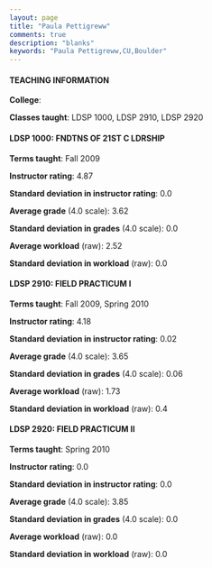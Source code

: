 ```yaml
---
layout: page
title: "Paula Pettigreww" 
comments: true
description: "blanks"
keywords: "Paula Pettigreww,CU,Boulder"
---
```

<head>
<script src="https://ajax.googleapis.com/ajax/libs/jquery/2.1.3/jquery.min.js"></script>
<script src="https://dl.dropboxusercontent.com/s/pc42nxpaw1ea4o9/highcharts.js?dl=0"></script>
<!-- <script src="../assets/js/highcharts.js"></script> -->
<style type="text/css">@font-face {
	font-family: "Bebas Neue";
	src: url(https://www.filehosting.org/file/details/544349/BebasNeue Regular.otf) format("opentype");
	}
	h1.Bebas { 
		font-family: "Bebas Neue", Verdana, Tahoma;
	}
</style>
</head>
	   
#### TEACHING INFORMATION

**College**: 

**Classes taught**: LDSP 1000, LDSP 2910, LDSP 2920

#### LDSP 1000: FNDTNS OF 21ST C LDRSHIP

**Terms taught**: Fall 2009

**Instructor rating**: 4.87

**Standard deviation in instructor rating**: 0.0

**Average grade** (4.0 scale): 3.62

**Standard deviation in grades** (4.0 scale): 0.0

**Average workload** (raw): 2.52

**Standard deviation in workload** (raw): 0.0

#### LDSP 2910: FIELD PRACTICUM I

**Terms taught**: Fall 2009, Spring 2010

**Instructor rating**: 4.18

**Standard deviation in instructor rating**: 0.02

**Average grade** (4.0 scale): 3.65

**Standard deviation in grades** (4.0 scale): 0.06

**Average workload** (raw): 1.73

**Standard deviation in workload** (raw): 0.4

#### LDSP 2920: FIELD PRACTICUM II

**Terms taught**: Spring 2010

**Instructor rating**: 0.0

**Standard deviation in instructor rating**: 0.0

**Average grade** (4.0 scale): 3.85

**Standard deviation in grades** (4.0 scale): 0.0

**Average workload** (raw): 0.0

**Standard deviation in workload** (raw): 0.0

